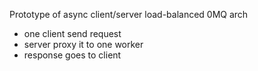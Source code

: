 Prototype of async client/server load-balanced 0MQ arch

- one client send request
- server proxy it to one worker
- response goes to client
